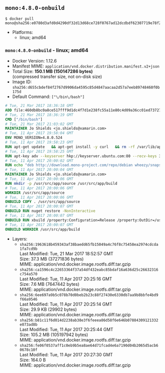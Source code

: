 ## `mono:4.8.0-onbuild`

```console
$ docker pull mono@sha256:e0780d3afd0d4290df32d13d68ce728f0767ad12dcdbdf62307719e78f2a9afc
```

-	Platforms:
	-	linux; amd64

### `mono:4.8.0-onbuild` - linux; amd64

-	Docker Version: 1.12.6
-	Manifest MIME: `application/vnd.docker.distribution.manifest.v2+json`
-	Total Size: **150.1 MB (150147286 bytes)**  
	(compressed transfer size, not on-disk size)
-	Image ID: `sha256:d655cbdef84f2767d9906da4595c85d4847aacaa2d57a7eeb89748460f0b175d`
-	Default Command: `["\/bin\/bash"]`

```dockerfile
# Tue, 21 Mar 2017 18:36:18 GMT
ADD file:460db8bc0a8ce517fff9d1dc4f7d1e238fc55a11e80c4d09a36cc01ed7372733 in / 
# Tue, 21 Mar 2017 18:36:19 GMT
CMD ["/bin/bash"]
# Tue, 21 Mar 2017 21:03:02 GMT
MAINTAINER Jo Shields <jo.shields@xamarin.com>
# Tue, 11 Apr 2017 19:58:04 GMT
ENV MONO_VERSION=4.8.0.524
# Tue, 11 Apr 2017 19:58:23 GMT
RUN apt-get update   && apt-get install -y curl   && rm -rf /var/lib/apt/lists/*
# Tue, 11 Apr 2017 19:58:25 GMT
RUN apt-key adv --keyserver hkp://keyserver.ubuntu.com:80 --recv-keys 3FA7E0328081BFF6A14DA29AA6A19B38D3D831EF
# Tue, 11 Apr 2017 20:00:02 GMT
RUN echo "deb http://download.mono-project.com/repo/debian wheezy/snapshots/$MONO_VERSION main" > /etc/apt/sources.list.d/mono-xamarin.list   && apt-get update   && apt-get install -y binutils mono-devel ca-certificates-mono fsharp mono-vbnc nuget referenceassemblies-pcl   && rm -rf /var/lib/apt/lists/* /tmp/*
# Tue, 11 Apr 2017 20:00:04 GMT
MAINTAINER Jo Shields <jo.shields@xamarin.com>
# Tue, 11 Apr 2017 20:00:06 GMT
RUN mkdir -p /usr/src/app/source /usr/src/app/build
# Tue, 11 Apr 2017 20:00:06 GMT
WORKDIR /usr/src/app/source
# Tue, 11 Apr 2017 20:00:06 GMT
ONBUILD COPY . /usr/src/app/source
# Tue, 11 Apr 2017 20:00:07 GMT
ONBUILD RUN nuget restore -NonInteractive
# Tue, 11 Apr 2017 20:00:07 GMT
ONBUILD RUN xbuild /property:Configuration=Release /property:OutDir=/usr/src/app/build/
# Tue, 11 Apr 2017 20:00:07 GMT
ONBUILD WORKDIR /usr/src/app/build
```

-	Layers:
	-	`sha256:1963618b459343af38baedd65fb15049a4c76f8c75458ea2974cdcda1fa7cd9b`  
		Last Modified: Tue, 21 Mar 2017 18:52:57 GMT  
		Size: 37.3 MB (37271836 bytes)  
		MIME: application/vnd.docker.image.rootfs.diff.tar.gzip
	-	`sha256:ca1596c4c22653364f37a54df432eabc85bdaf16a636d25c26632316c754a570`  
		Last Modified: Tue, 11 Apr 2017 20:25:16 GMT  
		Size: 7.6 MB (7647442 bytes)  
		MIME: application/vnd.docker.image.rootfs.diff.tar.gzip
	-	`sha256:6ee697a9b5c078b70d0beb2b23c88f27430e6330db7aa9b8bbfe4bd9f66a9546`  
		Last Modified: Tue, 11 Apr 2017 20:25:14 GMT  
		Size: 29.9 KB (29902 bytes)  
		MIME: application/vnd.docker.image.rootfs.diff.tar.gzip
	-	`sha256:b81c11f6d014d2238ab38e3f6feeea86d58f6e646b07884309121332e073ad8b`  
		Last Modified: Tue, 11 Apr 2017 20:25:44 GMT  
		Size: 105.2 MB (105197942 bytes)  
		MIME: application/vnd.docker.image.rootfs.diff.tar.gzip
	-	`sha256:fe06f0537aff1c0eb9b5ea8ae64d71fcad4e6a7190d04b2065d5acb60678c10f`  
		Last Modified: Tue, 11 Apr 2017 20:27:30 GMT  
		Size: 164.0 B  
		MIME: application/vnd.docker.image.rootfs.diff.tar.gzip
